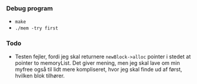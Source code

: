 
### Debug program
- `make`
- `./mem -try first`

### Todo
- Testen fejler, fordi jeg skal returnere `newBlock->alloc` pointer i stedet at pointer to memoryList. Det giver mening, men jeg skal lave om min myfree også til lidt mere kompliseret, hvor jeg skal finde ud af først, hvilken blok tilhører.
